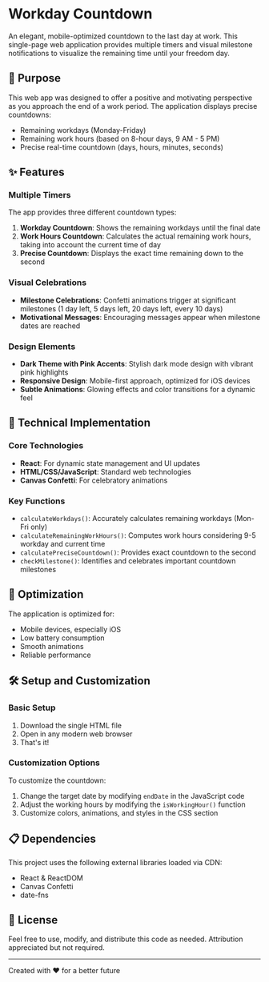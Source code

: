 # Workday Countdown

An elegant, mobile-optimized countdown to the last day at work. This single-page web application provides multiple timers and visual milestone notifications to visualize the remaining time until your freedom day.

## 🎯 Purpose

This web app was designed to offer a positive and motivating perspective as you approach the end of a work period. The application displays precise countdowns:

- Remaining workdays (Monday-Friday)
- Remaining work hours (based on 8-hour days, 9 AM - 5 PM)
- Precise real-time countdown (days, hours, minutes, seconds)

## ✨ Features

### Multiple Timers
The app provides three different countdown types:
1. **Workday Countdown**: Shows the remaining workdays until the final date
2. **Work Hours Countdown**: Calculates the actual remaining work hours, taking into account the current time of day
3. **Precise Countdown**: Displays the exact time remaining down to the second

### Visual Celebrations
- **Milestone Celebrations**: Confetti animations trigger at significant milestones (1 day left, 5 days left, 20 days left, every 10 days)
- **Motivational Messages**: Encouraging messages appear when milestone dates are reached

### Design Elements
- **Dark Theme with Pink Accents**: Stylish dark mode design with vibrant pink highlights
- **Responsive Design**: Mobile-first approach, optimized for iOS devices
- **Subtle Animations**: Glowing effects and color transitions for a dynamic feel

## 🚀 Technical Implementation

### Core Technologies
- **React**: For dynamic state management and UI updates
- **HTML/CSS/JavaScript**: Standard web technologies
- **Canvas Confetti**: For celebratory animations

### Key Functions
- `calculateWorkdays()`: Accurately calculates remaining workdays (Mon-Fri only)
- `calculateRemainingWorkHours()`: Computes work hours considering 9-5 workday and current time
- `calculatePreciseCountdown()`: Provides exact countdown to the second
- `checkMilestone()`: Identifies and celebrates important countdown milestones

## 📱 Optimization

The application is optimized for:
- Mobile devices, especially iOS
- Low battery consumption
- Smooth animations
- Reliable performance

## 🛠️ Setup and Customization

### Basic Setup
1. Download the single HTML file
2. Open in any modern web browser
3. That's it!

### Customization Options
To customize the countdown:
1. Change the target date by modifying `endDate` in the JavaScript code
2. Adjust the working hours by modifying the `isWorkingHour()` function
3. Customize colors, animations, and styles in the CSS section

## 📋 Dependencies

This project uses the following external libraries loaded via CDN:
- React & ReactDOM
- Canvas Confetti
- date-fns

## 📄 License

Feel free to use, modify, and distribute this code as needed. Attribution appreciated but not required.

---

Created with ❤️ for a better future
